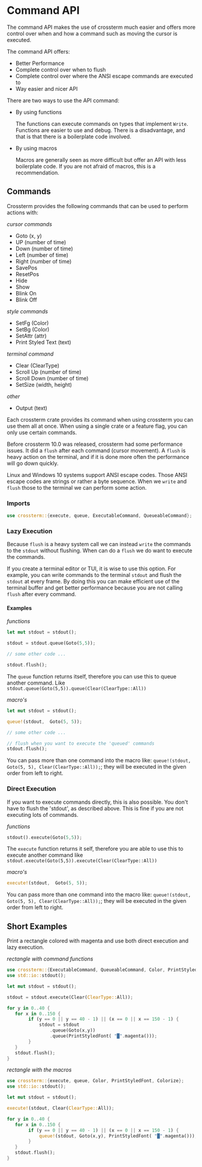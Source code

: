 # Command API
The command API makes the use of crossterm much easier and offers more control over when and how a command such as moving the cursor is executed.

The command API offers:
- Better Performance
- Complete control over when to flush
- Complete control over where the ANSI escape commands are executed to
- Way easier and nicer API

There are two ways to use the API command:

- By using functions

    The functions can execute commands on types that implement `Write`. 
    Functions are easier to use and debug. There is a disadvantage, and that is that there is a boilerplate code involved. 
- By using macros

    Macros are generally seen as more difficult but offer an API with less boilerplate code. 
    If you are not afraid of macros, this is a recommendation.
    
## Commands
Crossterm provides the following commands that can be used to perform actions with:

_cursor commands_
- Goto (x, y)
- UP (number of time)
- Down (number of time)
- Left (number of time)
- Right (number of time)
- SavePos
- ResetPos
- Hide
- Show 
- Blink On
- Blink Off
    
_style commands_
- SetFg (Color)
- SetBg (Color)
- SetAttr (attr)
- Print Styled Text (text)

_terminal command_
- Clear (ClearType)
- Scroll Up (number of time)
- Scroll Down (number of time)
- SetSize (width, height)

_other_
- Output (text)

Each crossterm crate provides its command when using crossterm you can use them all at once. 
When using a single crate or a feature flag, you can only use certain commands.
 
Before crossterm 10.0 was released, crossterm had some performance issues. It did a `flush` after each command (cursor movement). 
A `flush` is heavy action on the terminal, and if it is done more often the performance will go down quickly.

Linux and Windows 10 systems support ANSI escape codes. 
Those ANSI escape codes are strings or rather a byte sequence.
When we `write` and `flush` those to the terminal we can perform some action. 

### Imports
```rust
use crossterm::{execute, queue, ExecutableCommand, QueueableCommand};
```
### Lazy Execution
Because `flush` is a heavy system call we can instead `write` the commands to the `stdout` without flushing. 
When can do a `flush` we do want to execute the commands.

If you create a terminal editor or TUI, it is wise to use this option. 
For example, you can write commands to the terminal `stdout` and flush the `stdout` at every frame. 
By doing this you can make efficient use of the terminal buffer and get better performance because you are not calling `flush` after every command. 

 #### Examples
 _functions_
 ```rust
let mut stdout = stdout();

stdout = stdout.queue(Goto(5,5));

// some other code ...

stdout.flush();
 ```
 
 The `queue` function returns itself, therefore you can use this to queue another command. 
 Like `stdout.queue(Goto(5,5)).queue(Clear(ClearType::All))`
 
 _macro's_
 ```rust  
let mut stdout = stdout();

queue!(stdout,  Goto(5, 5));

// some other code ...

// flush when you want to execute the 'queued' commands
stdout.flush();
 ```
 
You can pass more than one command into the macro like: `queue!(stdout,  Goto(5, 5), Clear(ClearType::All));`; they will be executed in the given order from left to right.
 
### Direct Execution

If you want to execute commands directly, this is also possible. You don't have to flush the 'stdout', as described above. 
This is fine if you are not executing lots of commands. 

_functions_
 ```rust 
stdout().execute(Goto(5,5));
 ```
 The `execute` function returns it self, therefore you are able to use this to execute another command 
 like `stdout.execute(Goto(5,5)).execute(Clear(ClearType::All))`
 
_macro's_
```rust
execute!(stdout,  Goto(5, 5));
```

 You can pass more than one command into the macro like: `queue!(stdout,  Goto(5, 5), Clear(ClearType::All));`; they will be executed in the given order from left to right.
 
 ## Short Examples
 
 Print a rectangle colored with magenta and use both direct execution and lazy execution.
 
 _rectangle with command functions_
 ```rust 
use crossterm::{ExecutableCommand, QueueableCommand, Color, PrintStyledFont, Colorize};
use std::io::stdout();

let mut stdout = stdout();

stdout = stdout.execute(Clear(ClearType::All));

for y in 0..40 {
    for x in 0..150 {
         if (y == 0 || y == 40 - 1) || (x == 0 || x == 150 - 1) {
             stdout = stdout
                 .queue(Goto(x,y))
                 .queue(PrintStyledFont( "█".magenta()));
         }
    }
    stdout.flush();
}
 ```
 
 _rectangle with the macros_
 ```rust
use crossterm::{execute, queue, Color, PrintStyledFont, Colorize};
use std::io::stdout();

let mut stdout = stdout();

execute!(stdout, Clear(ClearType::All));

for y in 0..40 {
    for x in 0..150 {
         if (y == 0 || y == 40 - 1) || (x == 0 || x == 150 - 1) {
             queue!(stdout, Goto(x,y), PrintStyledFont( "█".magenta()));
         }
    }
    stdout.flush();
} 
 ```